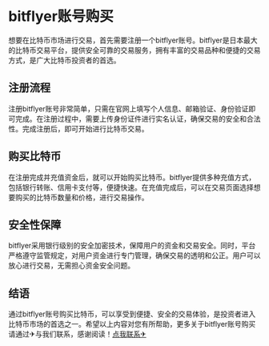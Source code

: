 # bitflyer账号购买

想要在比特币市场进行交易，首先需要注册一个bitflyer账号。bitflyer是日本最大的比特币交易平台，提供安全可靠的交易服务，拥有丰富的交易品种和便捷的交易方式，是广大比特币投资者的首选。

## 注册流程

注册bitflyer账号非常简单，只需在官网上填写个人信息、邮箱验证、身份验证即可完成。在注册过程中，需要上传身份证件进行实名认证，确保交易的安全和合法性。完成注册后，即可开始进行比特币交易。

## 购买比特币

在注册完成并充值资金后，就可以开始购买比特币。bitflyer提供多种充值方式，包括银行转账、信用卡支付等，便捷快速。在充值完成后，可以在交易页面选择想要购买的比特币数量和价格，进行交易操作。

## 安全性保障

bitflyer采用银行级别的安全加密技术，保障用户的资金和交易安全。同时，平台严格遵守监管规定，对用户资金进行专门管理，确保交易的透明和公正。用户可以放心进行交易，无需担心资金安全问题。

## 结语

通过bitflyer账号购买比特币，可以享受到便捷、安全的交易体验，是投资者进入比特币市场的首选之一。希望以上内容对您有所帮助，更多关于bitflyer账号购买 请通过✈与我们联系，感谢阅读！[点我联系✈](https://go.G208.com)